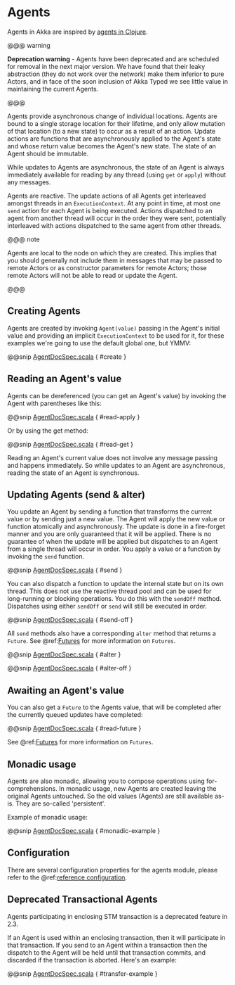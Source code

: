 # Agents

Agents in Akka are inspired by [agents in Clojure](http://clojure.org/agents).

@@@ warning

**Deprecation warning** - Agents have been deprecated and are scheduled for removal
in the next major version. We have found that their leaky abstraction (they do not
work over the network) make them inferior to pure Actors, and in face of the soon
inclusion of Akka Typed we see little value in maintaining the current Agents.

@@@

Agents provide asynchronous change of individual locations. Agents are bound to
a single storage location for their lifetime, and only allow mutation of that
location (to a new state) to occur as a result of an action. Update actions are
functions that are asynchronously applied to the Agent's state and whose return
value becomes the Agent's new state. The state of an Agent should be immutable.

While updates to Agents are asynchronous, the state of an Agent is always
immediately available for reading by any thread (using `get` or `apply`)
without any messages.

Agents are reactive. The update actions of all Agents get interleaved amongst
threads in an `ExecutionContext`. At any point in time, at most one `send` action for
each Agent is being executed. Actions dispatched to an agent from another thread
will occur in the order they were sent, potentially interleaved with actions
dispatched to the same agent from other threads.

@@@ note

Agents are local to the node on which they are created. This implies that you
should generally not include them in messages that may be passed to remote Actors
or as constructor parameters for remote Actors; those remote Actors will not be able to
read or update the Agent.

@@@

## Creating Agents

Agents are created by invoking `Agent(value)` passing in the Agent's initial
value and providing an implicit `ExecutionContext` to be used for it, for these
examples we're going to use the default global one, but YMMV:

@@snip [AgentDocSpec.scala](code/docs/agent/AgentDocSpec.scala) { #create }

## Reading an Agent's value

Agents can be dereferenced (you can get an Agent's value) by invoking the Agent
with parentheses like this:

@@snip [AgentDocSpec.scala](code/docs/agent/AgentDocSpec.scala) { #read-apply }

Or by using the get method:

@@snip [AgentDocSpec.scala](code/docs/agent/AgentDocSpec.scala) { #read-get }

Reading an Agent's current value does not involve any message passing and
happens immediately. So while updates to an Agent are asynchronous, reading the
state of an Agent is synchronous.

## Updating Agents (send & alter)

You update an Agent by sending a function that transforms the current value or
by sending just a new value. The Agent will apply the new value or function
atomically and asynchronously. The update is done in a fire-forget manner and
you are only guaranteed that it will be applied. There is no guarantee of when
the update will be applied but dispatches to an Agent from a single thread will
occur in order. You apply a value or a function by invoking the `send`
function.

@@snip [AgentDocSpec.scala](code/docs/agent/AgentDocSpec.scala) { #send }

You can also dispatch a function to update the internal state but on its own
thread. This does not use the reactive thread pool and can be used for
long-running or blocking operations. You do this with the `sendOff`
method. Dispatches using either `sendOff` or `send` will still be executed
in order.

@@snip [AgentDocSpec.scala](code/docs/agent/AgentDocSpec.scala) { #send-off }

All `send` methods also have a corresponding `alter` method that returns a `Future`.
See @ref:[Futures](futures.md) for more information on `Futures`.

@@snip [AgentDocSpec.scala](code/docs/agent/AgentDocSpec.scala) { #alter }

@@snip [AgentDocSpec.scala](code/docs/agent/AgentDocSpec.scala) { #alter-off }

## Awaiting an Agent's value

You can also get a `Future` to the Agents value, that will be completed after the
currently queued updates have completed:

@@snip [AgentDocSpec.scala](code/docs/agent/AgentDocSpec.scala) { #read-future }

See @ref:[Futures](futures.md) for more information on `Futures`.

## Monadic usage

Agents are also monadic, allowing you to compose operations using
for-comprehensions. In monadic usage, new Agents are created leaving the
original Agents untouched. So the old values (Agents) are still available
as-is. They are so-called 'persistent'.

Example of monadic usage:

@@snip [AgentDocSpec.scala](code/docs/agent/AgentDocSpec.scala) { #monadic-example }

## Configuration

There are several configuration properties for the agents module, please refer
to the @ref:[reference configuration](../general/configuration.md#config-akka-agent).

## Deprecated Transactional Agents

Agents participating in enclosing STM transaction is a deprecated feature in 2.3.

If an Agent is used within an enclosing transaction, then it will participate in
that transaction. If you send to an Agent within a transaction then the dispatch
to the Agent will be held until that transaction commits, and discarded if the
transaction is aborted. Here's an example:

@@snip [AgentDocSpec.scala](code/docs/agent/AgentDocSpec.scala) { #transfer-example }
